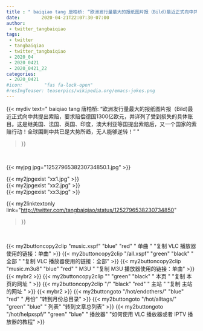 ```yaml
---
title : " baiqiao tang 唐柏桥: “欧洲发行量最大的报纸图片报（Bild)最近正式向中共提出索赔，要求赔偿德国1300亿欧元，并详列了受到损失的具体账目。这是继美国、法国、英国、印度，澳大利亚等国提出索赔后，又一个国家的索赔行动！全球围剿中共已是大势所趋，无人能够逆转！”  "
date:        2020-04-21T22:07:30-07:00
author:
 - twitter_tangbaiqiao
tags:
 - twitter
 - tangbaiqiao
 - twitter_tangbaiqiao
 - 2020_04
 - 2020_0421
 - 2020_0421_22
categories:
 - 2020_0421
#icon:        "fas fa-lock-open"
#resImgTeaser: teaserpics/wikipedia.org/emacs-jokes.png
---
```


{{< mydiv text=" baiqiao tang 唐柏桥: “欧洲发行量最大的报纸图片报（Bild)最近正式向中共提出索赔，要求赔偿德国1300亿欧元，并详列了受到损失的具体账目。这是继美国、法国、英国、印度，澳大利亚等国提出索赔后，又一个国家的索赔行动！全球围剿中共已是大势所趋，无人能够逆转！”  "
>}}
<br>


 {{< myjpg jpg="1252796538230734850.1.jpg" >}}<br> 

{{< my2jpgexist "xx1.jpg" >}}<br>
{{< my2jpgexist "xx2.jpg" >}}<br>
{{< my2jpgexist "xx3.jpg" >}}<br>


{{< my2linktextonly link="http://twitter.com/tangbaiqiao/status/1252796538230734850"
>}}


<br>

{{< my2buttoncopy2clip "music.xspf"        "blue"   "red"    " 单曲 "  "复制 VLC 播放器使用的链接：单曲" >}} {{< my2buttoncopy2clip "/all.xspf"         "green"  "black"  " 全部 "  "复制 VLC 播放器使用的链接：全部" >}} {{< my2buttoncopy2clip "music.m3u8"        "blue"   "red"    " M3U  "    "复制 M3U 播放器使用的链接：单曲" >}} {{< mybr2 >}} {{< my2buttoncopy2clip ""                  "green"  "black"  " 本页 "    "复制 本页的网址 " >}} {{< my2buttoncopy2clip "/"                 "black"  "red"    " 主站 "    "复制 主站的网址 " >}} {{< mybr2 >}} {{< my2buttongoto      "/hot/endothers/"   "blue"   "red"    " 月份"   "转到月份总目录" >}} {{< my2buttongoto      "/hot/alltags/"     "green"  "blue"   " 列表"   "转到文章总列表" >}} {{< my2buttongoto      "/hot/helpxspf/"    "green"  "blue"   " 播放器" "如何使用 VLC 播放器或者 IPTV 播放器的教程" >}} 
